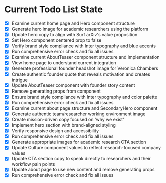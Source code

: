 <!-- DO NOT EDIT - Managed by todo_list tool -->
<!-- Updated: 2025-09-25T22:17:02.698Z -->

# Current Todo List State

- [x] Examine current home page and Hero component structure
- [x] Generate hero image for academic researchers using the platform
- [x] Update hero copy to align with Surf arXiv's value proposition
- [x] Set Hero component centered prop to false
- [x] Verify brand style compliance with Inter typography and blue accents
- [x] Run comprehensive error check and fix all issues
- [x] Examine current AboutTeaser component structure and implementation
- [x] View home page to understand current integration
- [x] Generate professional founder headshot image for Veronica Chambers
- [x] Create authentic founder quote that reveals motivation and creates intrigue
- [x] Update AboutTeaser component with founder story content
- [x] Remove generating props from component
- [x] Ensure brand style compliance with Inter typography and color palette
- [x] Run comprehensive error check and fix all issues
- [x] Examine current about page structure and SecondaryHero component
- [x] Generate authentic team/researcher working environment image
- [x] Create mission-driven copy focused on 'why we exist'
- [x] Implement hero section with brand-aligned styling
- [x] Verify responsive design and accessibility
- [x] Run comprehensive error check and fix all issues
- [x] Generate appropriate images for academic research CTA section
- [x] Update Culture component values to reflect research-focused company values
- [x] Update CTA section copy to speak directly to researchers and their workflow pain points
- [x] Update about page to use new content and remove generating props
- [x] Run comprehensive error check and fix all issues
